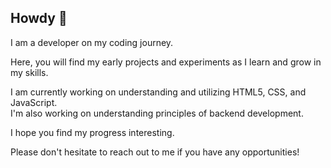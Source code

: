 ## Howdy 👋

I am a developer on my coding journey.

Here, you will find my early projects and experiments as I learn and grow in my skills.

I am currently working on understanding and utilizing HTML5, CSS, and JavaScript.  
I'm also working on understanding principles of backend development.

I hope you find my progress interesting.

Please don't hesitate to reach out to me if you have any opportunities!


<!--
**NateACoffey/NateACoffey** is a ✨ _special_ ✨ repository because its `README.md` (this file) appears on your GitHub profile.

Here are some ideas to get you started:

- 🔭 I’m currently working on ...
- 🌱 I’m currently learning ...
- 👯 I’m looking to collaborate on ...
- 🤔 I’m looking for help with ...
- 💬 Ask me about ...
- 📫 How to reach me: ...
- 😄 Pronouns: ...
- ⚡ Fun fact: ...
-->
